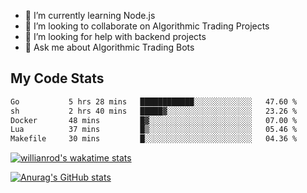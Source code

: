 
- 🌱 I’m currently learning Node.js
- 👯 I’m looking to collaborate on Algorithmic Trading Projects
- 🤔 I’m looking for help with backend projects
- 💬 Ask me about Algorithmic Trading Bots

## My Code Stats

<!--START_SECTION:waka-->

```txt
Go           5 hrs 28 mins   ████████████░░░░░░░░░░░░░   47.60 %
sh           2 hrs 40 mins   █████▓░░░░░░░░░░░░░░░░░░░   23.26 %
Docker       48 mins         █▓░░░░░░░░░░░░░░░░░░░░░░░   07.00 %
Lua          37 mins         █▒░░░░░░░░░░░░░░░░░░░░░░░   05.46 %
Makefile     30 mins         █░░░░░░░░░░░░░░░░░░░░░░░░   04.36 %
```

<!--END_SECTION:waka-->

[![willianrod's wakatime stats](https://github-readme-stats.vercel.app/api/wakatime?username=holdandup&layout=compact&theme=react&custom_title=Wakatime%20All%20Time%20Stats&langs_count=8)](https://github.com/anuraghazra/github-readme-stats)

[![Anurag's GitHub stats](https://github-readme-stats.vercel.app/api?username=Kevinbarrero)](https://github.com/anuraghazra/github-readme-stats)




